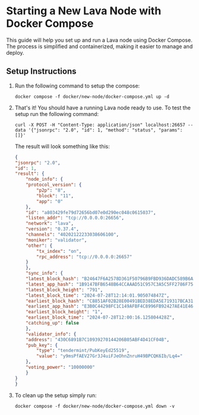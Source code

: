 # Starting a New Lava Node with Docker Compose

This guide will help you set up and run a Lava node using Docker Compose. The process is simplified and containerized, making it easier to manage and deploy.

## Setup Instructions

1. Run the following command to setup the compose:

   ```shell
   docker compose -f docker/new-node/docker-compose.yml up -d
   ```

2. That's it! You should have a running Lava node ready to use. To test the setup run the following command:

   ```shell
   curl -X POST -H "Content-Type: application/json" localhost:26657 --data '{"jsonrpc": "2.0", "id": 1, "method": "status", "params": []}'
   ```

   The result will look something like this:

    ```json
    {
    "jsonrpc": "2.0",
    "id": 1,
    "result": {
        "node_info": {
        "protocol_version": {
            "p2p": "8",
            "block": "11",
            "app": "0"
        },
        "id": "a803429fe79d72656bd07e0d290ec048c0615037",
        "listen_addr": "tcp://0.0.0.0:26656",
        "network": "lava",
        "version": "0.37.4",
        "channels": "40202122233038606100",
        "moniker": "validator",
        "other": {
            "tx_index": "on",
            "rpc_address": "tcp://0.0.0.0:26657"
        }
        },
        "sync_info": {
        "latest_block_hash": "B24647F6A2578D361F50796B9FBD936DADC589B6AD56F4F34B1E242184484199",
        "latest_app_hash": "1B9147BFB6548B64CCAAAD51C957C3A5C5FF2786F7518DE29AD416E038B52397",
        "latest_block_height": "791",
        "latest_block_time": "2024-07-28T12:14:01.905074847Z",
        "earliest_block_hash": "C8851AF02B28E00491BED38EDA5E719317BCA31433A7C8204FC16318571CA754",
        "earliest_app_hash": "E3B0C44298FC1C149AFBF4C8996FB92427AE41E4649B934CA495991B7852B855",
        "earliest_block_height": "1",
        "earliest_block_time": "2024-07-28T12:00:16.125804428Z",
        "catching_up": false
        },
        "validator_info": {
        "address": "430C6891B7C10939270144206B05ABF4D41CF04B",
        "pub_key": {
            "type": "tendermint/PubKeyEd25519",
            "value": "y9msPfAEV27Gr3J4uiFJeOhnZnruH49BPCQK6Ib/Lq4="
        },
        "voting_power": "10000000"
        }
    }
    }
    ```

3. To clean up the setup simply run:

   ```shell
   docker compose -f docker/new-node/docker-compose.yml down -v
   ```
